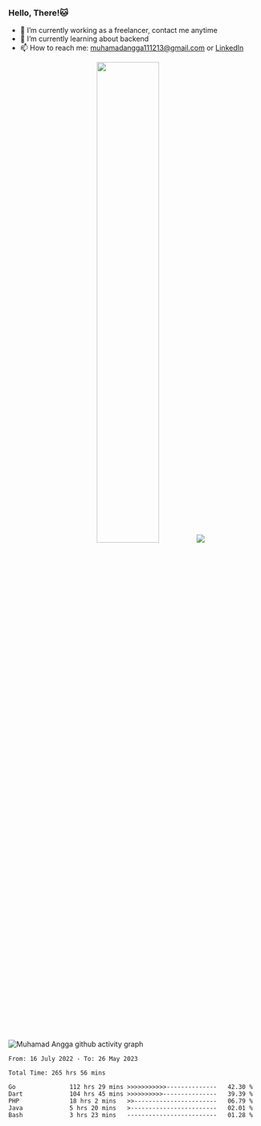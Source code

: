 
### Hello, There!🐱

- 🔭 I’m currently working as a freelancer, contact me anytime
- 🌱 I’m currently learning about backend
- 📫 How to reach me: [muhamadangga111213@gmail.com](mailto:muhamadangga111213@gmail.com) or [LinkedIn](https://www.linkedin.com/in/muhamad-angga)

<p align="center">
    <img width="49.5%" src="https://github-readme-stats.vercel.app/api?username=muhangga&count_private=true&theme=ocean_dark&show_icons=true" />
    &nbsp;
    <img src="https://github-readme-stats.vercel.app/api/top-langs/?username=muhangga&langs_count=8&layout=compact&theme=ocean_dark&show_icons=true" />
</p>

![Muhamad Angga github activity graph](https://github-readme-activity-graph.cyclic.app/graph?username=muhangga&custom_title=Angga&color=708090&theme=github-dark)


<!--START_SECTION:waka-->

```text
From: 16 July 2022 - To: 26 May 2023

Total Time: 265 hrs 56 mins

Go               112 hrs 29 mins >>>>>>>>>>>--------------   42.30 %
Dart             104 hrs 45 mins >>>>>>>>>>---------------   39.39 %
PHP              18 hrs 2 mins   >>-----------------------   06.79 %
Java             5 hrs 20 mins   >------------------------   02.01 %
Bash             3 hrs 23 mins   -------------------------   01.28 %
```

<!--END_SECTION:waka-->

